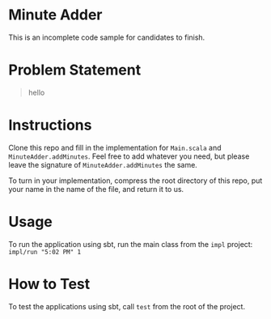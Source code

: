 # Minute Adder
This is an incomplete code sample for candidates to finish.

# Problem Statement
> hello

# Instructions
Clone this repo and fill in the implementation for `Main.scala` and `MinuteAdder.addMinutes`. Feel free to add whatever you need, but please leave the signature of `MinuteAdder.addMinutes` the same.

To turn in your implementation, compress the root directory of this repo, put your name in the name of the file, and return it to us.

# Usage
To run the application using sbt, run the main class from the `impl` project: `impl/run "5:02 PM" 1`

# How to Test
To test the applications using sbt, call `test` from the root of the project.



